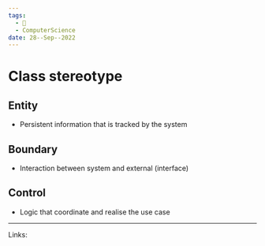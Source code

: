 ```yaml
---
tags:
  - 🌱
  - ComputerScience 
date: 28--Sep--2022
---
```


# Class stereotype

## Entity
- Persistent information that is tracked by the system
## Boundary
- Interaction between system and external (interface)
## Control
- Logic that coordinate and realise the use case

---
Links: 